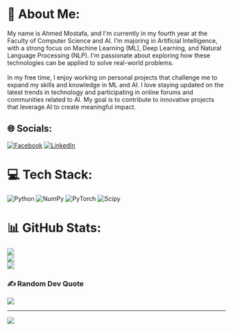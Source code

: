 # 💫 About Me:
My name is Ahmed Mostafa, and I'm currently in my fourth year at the Faculty of Computer Science and AI. I’m majoring in Artificial Intelligence, with a strong focus on Machine Learning (ML), Deep Learning, and Natural Language Processing (NLP). I'm passionate about exploring how these technologies can be applied to solve real-world problems.<br><br>In my free time, I enjoy working on personal projects that challenge me to expand my skills and knowledge in ML and AI. I love staying updated on the latest trends in technology and participating in online forums and communities related to AI. My goal is to contribute to innovative projects that leverage AI to create meaningful impact.


## 🌐 Socials:
[![Facebook](https://img.shields.io/badge/Facebook-%231877F2.svg?logo=Facebook&logoColor=white)]([https://facebook.com/MeshoMostafa](https://www.facebook.com/profile.php?id=100007459872106)) [![LinkedIn](https://img.shields.io/badge/LinkedIn-%230077B5.svg?logo=linkedin&logoColor=white)]([https://linkedin.com/in/AhmedMostafa](https://www.linkedin.com/in/ahmed-mostafa-010436248/)) 

# 💻 Tech Stack:
![Python](https://img.shields.io/badge/python-3670A0?style=for-the-badge&logo=python&logoColor=ffdd54) ![NumPy](https://img.shields.io/badge/numpy-%23013243.svg?style=for-the-badge&logo=numpy&logoColor=white) ![PyTorch](https://img.shields.io/badge/PyTorch-%23EE4C2C.svg?style=for-the-badge&logo=PyTorch&logoColor=white) ![Scipy](https://img.shields.io/badge/SciPy-%230C55A5.svg?style=for-the-badge&logo=scipy&logoColor=%white)
# 📊 GitHub Stats:
![](https://github-readme-stats.vercel.app/api?username=EngAhmed19&theme=dark&hide_border=false&include_all_commits=false&count_private=false)<br/>
![](https://github-readme-streak-stats.herokuapp.com/?user=EngAhmed19&theme=dark&hide_border=false)<br/>
![](https://github-readme-stats.vercel.app/api/top-langs/?username=EngAhmed19&theme=dark&hide_border=false&include_all_commits=false&count_private=false&layout=compact)

### ✍️ Random Dev Quote
![](https://quotes-github-readme.vercel.app/api?type=horizontal&theme=radical)

---
[![](https://visitcount.itsvg.in/api?id=EngAhmed19&icon=0&color=0)](https://visitcount.itsvg.in)

<!-- Proudly created with GPRM ( https://gprm.itsvg.in ) -->
